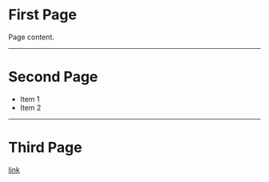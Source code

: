 # First Page

Page content.

---

# Second Page

- Item 1
- Item 2

---

# Third Page

[link](https://github.com/vmarkjs)
